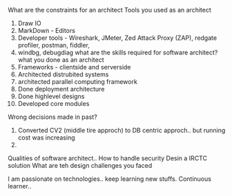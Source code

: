 What are the constraints for an architect
Tools you used as an architect
  1. Draw IO
  2. MarkDown - Editors
  3. Developer tools - Wireshark, JMeter, Zed Attack Proxy (ZAP), redgate profiler, postman,   fiddler,
  4. windbg, debugdiag
what are the skills required for software architect?
what you done as an architect
  1. Frameworks - clientside and serverside
  2. Architected distrubited systems
  3. architected parallel computing framework
  4. Done deployment architecture
  4. Done highlevel designs
  5. Developed core modules

Wrong decisions made in past?
 1. Converted CV2 (middle tire approch) to DB centric approch.. but running cost was increasing
 2.

Qualities of software architect..
How to handle security
Desin a IRCTC solution
What are teh design challenges you faced


I am passionate on technologies.. keep learning new stuffs. Continuous learner..
